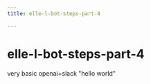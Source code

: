 ```yaml
---
title: elle-l-bot-steps-part-4

---
```


# elle-l-bot-steps-part-4

very basic openai+slack "hello world"

```

```